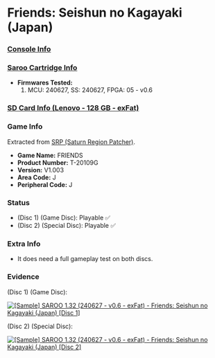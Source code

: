 # Friends: Seishun no Kagayaki (Japan)

### [Console Info](../../../../../Info/Consoles/VA13/README.md)

### [Saroo Cartridge Info](../../../../../Info/Cartridges/RetroGameParadiseStore/1.32F/README.md)

- <b>Firmwares Tested:</b>
  1. MCU: 240627, SS: 240627, FPGA: 05 - v0.6

### [SD Card Info (Lenovo - 128 GB - exFat)](../../../../../Info/SdCards/Lenovo/128GB/exfat/README.md)

### Game Info

Extracted from [SRP (Saturn Region Patcher)](https://segaxtreme.net/resources/saturn-region-patcher.81/download).

- <b>Game Name:</b> FRIENDS
- <b>Product Number:</b> T-20109G
- <b>Version:</b> V1.003
- <b>Area Code:</b> J
- <b>Peripheral Code:</b> J

### Status

- (Disc 1) (Game Disc): Playable :white_check_mark:
- (Disc 2) (Special Disc): Playable :white_check_mark:

### Extra Info

- It does need a full gameplay test on both discs.

### Evidence

(Disc 1) (Game Disc):

[![[Sample] SAROO 1.32 (240627 - v0.6 - exFat) - Friends: Seishun no Kagayaki (Japan) [Disc 1]](https://img.youtube.com/vi/Q5CbhlulCNg/0.jpg)](https://www.youtube.com/watch?v=Q5CbhlulCNg)

(Disc 2) (Special Disc):

[![[Sample] SAROO 1.32 (240627 - v0.6 - exFat) - Friends: Seishun no Kagayaki (Japan) [Disc 2]](https://img.youtube.com/vi/bIMpM7XOb9M/0.jpg)](https://www.youtube.com/watch?v=bIMpM7XOb9M)
